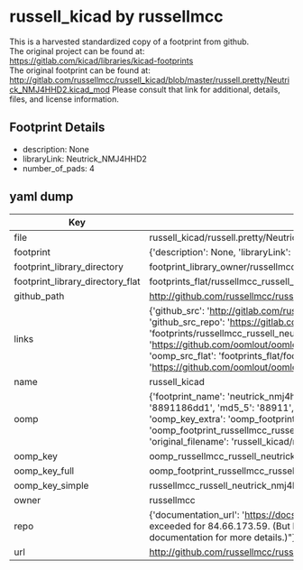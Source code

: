 # russell_kicad by russellmcc  
This is a harvested standardized copy of a footprint from github.  
The original project can be found at:  
https://gitlab.com/kicad/libraries/kicad-footprints  
The original footprint can be found at:
http://gitlab.com/russellmcc/russell_kicad/blob/master/russell.pretty/Neutrick_NMJ4HHD2.kicad_mod
Please consult that link for additional, details, files, and license information.  
## Footprint Details
* description: None  
* libraryLink: Neutrick_NMJ4HHD2  
* number_of_pads: 4  
## yaml dump  
| Key | Value |  
| --- | --- |  
| file | russell_kicad/russell.pretty/Neutrick_NMJ4HHD2.kicad_mod |  
| footprint | {'description': None, 'libraryLink': 'Neutrick_NMJ4HHD2', 'number_of_pads': 4} |  
| footprint_library_directory | footprint_library_owner/russellmcc_russell_kicad |  
| footprint_library_directory_flat | footprints_flat/russellmcc_russell_neutrick_nmj4hhd2/working |  
| github_path | http://github.com/russellmcc/russell_kicad/blob/master/russell.pretty/Neutrick_NMJ4HHD2.kicad_mod |  
| links | {'github_src': 'http://gitlab.com/russellmcc/russell_kicad/blob/master/russell.pretty/Neutrick_NMJ4HHD2.kicad_mod', 'github_src_repo': 'https://gitlab.com/kicad/libraries/kicad-footprints', 'oomp_bot': 'footprints/russellmcc_russell_neutrick_nmj4hhd2/working', 'oomp_bot_github': 'https://github.com/oomlout/oomlout_oomp_footprint_bot/tree/main/footprints/russellmcc_russell_neutrick_nmj4hhd2/working', 'oomp_src_flat': 'footprints_flat/footprints_flat/russellmcc_russell_neutrick_nmj4hhd2/working', 'oomp_src_flat_github': 'https://github.com/oomlout/oomlout_oomp_footprint_src/tree/main/footprints_flat/russellmcc_russell_neutrick_nmj4hhd2/working'} |  
| name | russell_kicad |  
| oomp | {'footprint_name': 'neutrick_nmj4hhd2', 'library_name': 'russell', 'md5': '8891186dd13bbf510bbf0bb57ff3d005', 'md5_10': '8891186dd1', 'md5_5': '88911', 'md5_6': '889118', 'oomp_key': 'oomp_russellmcc_russell_neutrick_nmj4hhd2', 'oomp_key_extra': 'oomp_footprint_russellmcc_russell_neutrick_nmj4hhd2', 'oomp_key_full': 'oomp_footprint_russellmcc_russell_neutrick_nmj4hhd2_889118', 'oomp_key_simple': 'russellmcc_russell_neutrick_nmj4hhd2', 'original_filename': 'russell_kicad/russell.pretty/Neutrick_NMJ4HHD2.kicad_mod', 'owner_name': 'russellmcc'} |  
| oomp_key | oomp_russellmcc_russell_neutrick_nmj4hhd2 |  
| oomp_key_full | oomp_footprint_russellmcc_russell_neutrick_nmj4hhd2 |  
| oomp_key_simple | russellmcc_russell_neutrick_nmj4hhd2 |  
| owner | russellmcc |  
| repo | {'documentation_url': 'https://docs.github.com/rest/overview/resources-in-the-rest-api#rate-limiting', 'message': "API rate limit exceeded for 84.66.173.59. (But here's the good news: Authenticated requests get a higher rate limit. Check out the documentation for more details.)"} |  
| url | http://github.com/russellmcc/russell_kicad |  

